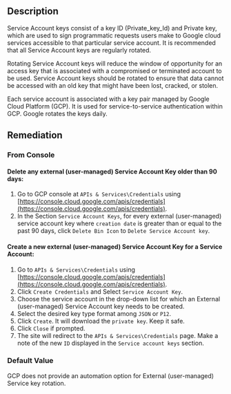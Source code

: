 ## Description

Service Account keys consist of a key ID (Private_key_Id) and Private key, which are used to sign programmatic requests users make to Google cloud services accessible to that particular service account. It is recommended that all Service Account keys are regularly rotated.

Rotating Service Account keys will reduce the window of opportunity for an access key that is associated with a compromised or terminated account to be used. Service Account keys should be rotated to ensure that data cannot be accessed with an old key that might have been lost, cracked, or stolen.

Each service account is associated with a key pair managed by Google Cloud Platform (GCP). It is used for service-to-service authentication within GCP. Google rotates the keys daily.

## Remediation

### From Console

#### Delete any external (user-managed) Service Account Key older than 90 days:

1. Go to GCP console at `APIs & Services\Credentials` using [https://console.cloud.google.com/apis/credentials](https://console.cloud.google.com/apis/credentials).
2. In the Section `Service Account Keys`, for every external (user-managed) service account key where `creation date` is greater than or equal to the past 90 days, click `Delete Bin Icon` to `Delete Service Account key`.

#### Create a new external (user-managed) Service Account Key for a Service Account:

1. Go to `APIs & Services\Credentials` using [https://console.cloud.google.com/apis/credentials](https://console.cloud.google.com/apis/credentials).
2. Click `Create Credentials` and Select `Service Account Key`.
3. Choose the service account in the drop-down list for which an External (user-managed) Service Account key needs to be created.
4. Select the desired key type format among `JSON` or `P12`.
5. Click `Create`. It will download the `private key`. Keep it safe.
6. Click `Close` if prompted.
7. The site will redirect to the `APIs & Services\Credentials` page. Make a note of the new `ID` displayed in the `Service account keys` section.

### Default Value

GCP does not provide an automation option for External (user-managed) Service key rotation.
